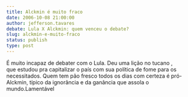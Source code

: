 ```yaml
---
title: Alckmin é muito fraco
date: 2006-10-08 21:00:00
author: jefferson.tavares
debate: Lula X Alckmin: quem venceu o debate?
slug: alckmin-e-muito-fraco
status: publish 
type: post
---
```


É muito incapaz de debater com o Lula. Deu uma lição no tucano , que estudou pra capitalizar o país com sua política de fome para os necessitados. Quem tem pão fresco todos os dias com certeza é pró-Alckmin, típico da ignorância e da ganãncia que assola o mundo.Lamentável
